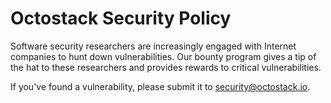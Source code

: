 # Octostack Security Policy

Software security researchers are increasingly engaged with Internet companies
to hunt down vulnerabilities. Our bounty program gives a tip of the hat to these
researchers and provides rewards to critical vulnerabilities.

If you've found a vulnerability, please submit it to security@octostack.io.
